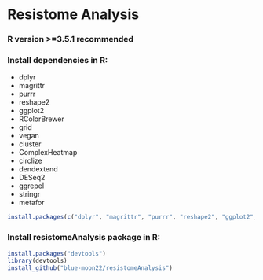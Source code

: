 # Resistome Analysis

### R version >=3.5.1 recommended

### Install dependencies in R:
* dplyr
* magrittr
* purrr
* reshape2
* ggplot2
* RColorBrewer
* grid
* vegan
* cluster
* ComplexHeatmap
* circlize
* dendextend
* DESeq2
* ggrepel
* stringr
* metafor

```R
install.packages(c("dplyr", "magrittr", "purrr", "reshape2", "ggplot2", "RColorBrewer", "grid", "vegan", "cluster", "ComplexHeatmap", "circlize", "dendextend", "DESeq2", "ggrepel", "stringr", "metafor"))
```

### Install resistomeAnalysis package in R:

```R
install.packages("devtools")
library(devtools)
install_github("blue-moon22/resistomeAnalysis")
```
